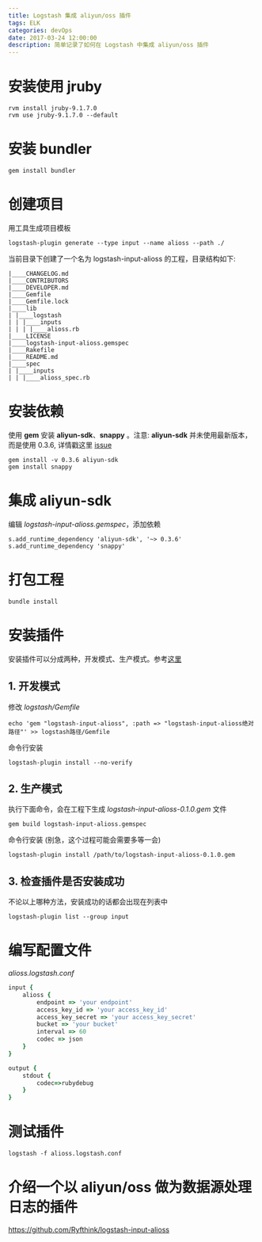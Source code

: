 ```yaml
---
title: Logstash 集成 aliyun/oss 插件
tags: ELK
categories: devOps
date: 2017-03-24 12:00:00
description: 简单记录了如何在 Logstash 中集成 aliyun/oss 插件
---
```



# 安装使用 **jruby**
    
```shell
rvm install jruby-9.1.7.0
rvm use jruby-9.1.7.0 --default
```
    
# 安装 **bundler** 

```shell
gem install bundler
```

# 创建项目

用工具生成项目模板

```shell
logstash-plugin generate --type input --name alioss --path ./
```
    
当前目录下创建了一个名为 logstash-input-alioss 的工程，目录结构如下:
    
```shell
|____CHANGELOG.md
|____CONTRIBUTORS
|____DEVELOPER.md
|____Gemfile
|____Gemfile.lock
|____lib
| |____logstash
| | |____inputs
| | | |____alioss.rb
|____LICENSE
|____logstash-input-alioss.gemspec
|____Rakefile
|____README.md
|____spec
| |____inputs
| | |____alioss_spec.rb
```
    
# 安装依赖

使用 **gem** 安装 **aliyun-sdk**、**snappy** 。注意: **aliyun-sdk** 并未使用最新版本，而是使用 0.3.6, 详情戳这里 [issue](https://github.com/aliyun/aliyun-oss-ruby-sdk/issues/40)

```shell
gem install -v 0.3.6 aliyun-sdk
gem install snappy
```

# 集成 **aliyun-sdk**

编辑 _logstash-input-alioss.gemspec_，添加依赖

```shell
s.add_runtime_dependency 'aliyun-sdk', '~> 0.3.6'
s.add_runtime_dependency 'snappy'
```

# 打包工程 

```shell
bundle install
```

# 安装插件

安装插件可以分成两种，开发模式、生产模式。参考[这里](https://github.com/Wondermall/logstash-input-google-cloud-pubsub)

## 1. 开发模式

修改 _logstash/Gemfile_ 
        
```shell
echo 'gem "logstash-input-alioss", :path => "logstash-input-alioss绝对路径"' >> logstash路径/Gemfile
```
        
命令行安装
        
```shell
logstash-plugin install --no-verify
```
    
## 2. 生产模式

执行下面命令，会在工程下生成 _logstash-input-alioss-0.1.0.gem_ 文件

```shell
gem build logstash-input-alioss.gemspec
```

命令行安装 (别急，这个过程可能会需要多等一会)

```shell
logstash-plugin install /path/to/logstash-input-alioss-0.1.0.gem
```

## 3. 检查插件是否安装成功

不论以上哪种方法，安装成功的话都会出现在列表中

```shell
logstash-plugin list --group input
```

# 编写配置文件 
_alioss.logstash.conf_
    
```ruby
input {
    alioss {
        endpoint => 'your endpoint'
        access_key_id => 'your access_key_id'
        access_key_secret => 'your access_key_secret'
        bucket => 'your bucket'
        interval => 60
        codec => json
    }
}

output {
    stdout {
        codec=>rubydebug
    }
}
```

# 测试插件
    
```shell
logstash -f alioss.logstash.conf
```

# 介绍一个以 aliyun/oss 做为数据源处理日志的插件 

https://github.com/Ryfthink/logstash-input-alioss